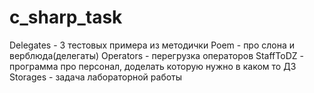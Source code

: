 # c_sharp_task
 
Delegates - 3 тестовых примера из методички
Poem - про слона и верблюда(делегаты)
Operators - перегрузка операторов
StaffToDZ - программа про персонал, доделать которую нужно в каком то ДЗ
Storages - задача лабораторной работы
